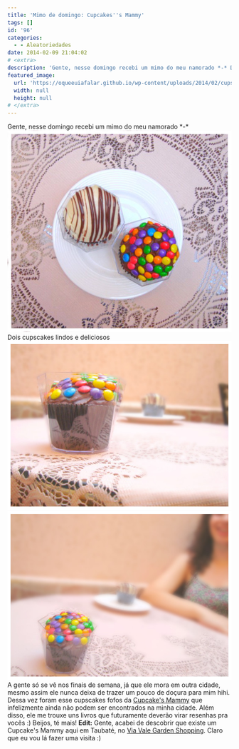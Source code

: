 ```yaml
---
title: 'Mimo de domingo: Cupcakes''s Mammy'
tags: []
id: '96'
categories:
  - - Aleatoriedades
date: 2014-02-09 21:04:02
# <extra>
description: 'Gente, nesse domingo recebi um mimo do meu namorado *-* Dois cupscakes lindos e deliciosos A gente só se vê nos finais de semana, já que ele mora em outra cidade, mesmo assim ele nunca deixa de trazer um pouco de doçura para mim hihi. Dessa vez foram esse cupscakes fofos da Cupcake&#8217;s Mammy que infelizmente ainda não podem ser encontrados na minha cidade. Além disso, ele me trouxe uns livros que futuramente deverão virar resenhas pra vocês 🙂 Beijos, té mais! Edit: Gente, acabei de descobrir que existe um Cupcake&#8217;s Mammy aqui em Taubaté, no Via Vale Garden Shopping. Claro que eu vou lá fazer uma visita 🙂'
featured_image: 
  url: 'https://oqueeuiafalar.github.io/wp-content/uploads/2014/02/cups.jpg?w=525'
  width: null
  height: null
# </extra>
---
```


Gente, nesse domingo recebi um mimo do meu namorado \*-\* [![Image](/wp-content/uploads/2014/02/cups.jpg?w=525)](/wp-content/uploads/2014/02/cups.jpg) Dois cupscakes lindos e deliciosos [![Image](/wp-content/uploads/2014/02/cups-2.jpg?w=630)](/wp-content/uploads/2014/02/cups-2.jpg)[![Image](/wp-content/uploads/2014/02/cups-3.jpg?w=630)](/wp-content/uploads/2014/02/cups-3.jpg) A gente só se vê nos finais de semana, já que ele mora em outra cidade, mesmo assim ele nunca deixa de trazer um pouco de doçura para mim hihi. Dessa vez foram esse cupscakes fofos da [Cupcake's Mammy](http://www.cupcakesmammy.com.br/ "Cupcake's Mammy") que infelizmente ainda não podem ser encontrados na minha cidade. Além disso, ele me trouxe uns livros que futuramente deverão virar resenhas pra vocês :) Beijos, té mais! **Edit:** Gente, acabei de descobrir que existe um Cupcake's Mammy aqui em Taubaté, no [Via Vale Garden Shopping](http://www.viavalegardenshopping.com.br/ "Via Vale Garden Shopping"). Claro que eu vou lá fazer uma visita :)
